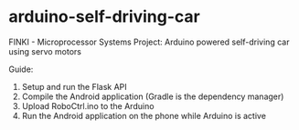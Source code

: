 # arduino-self-driving-car
FINKI - Microprocessor Systems Project: Arduino powered self-driving car using servo motors

Guide:

1. Setup and run the Flask API
2. Compile the Android application (Gradle is the dependency manager)
3. Upload RoboCtrl.ino to the Arduino
4. Run the Android application on the phone while Arduino is active



